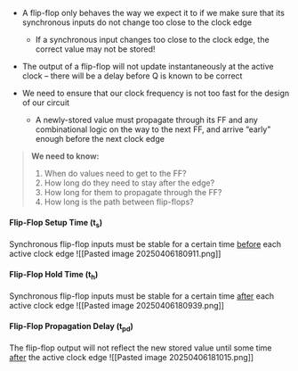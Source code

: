 - A flip-flop only behaves the way we expect it to if we make sure that its synchronous inputs do not change too close to the clock edge
	- If a synchronous input changes too close to the clock edge, the correct value may not be stored!

- The output of a flip-flop will not update instantaneously at the active clock – there will be a delay before Q is known to be correct
- We need to ensure that our clock frequency is not too fast for the design of our circuit
	- A newly-stored value must propagate through its FF and any combinational logic on the way to the next FF, and arrive “early” enough before the next clock edge

> **We need to know:**
> 1. When do values need to get to the FF?
> 2. How long do they need to stay after the edge?
> 3. How long for them to propagate through the FF?
> 4. How long is the path between flip-flops?


#### Flip-Flop Setup Time (t<sub>s</sub>)
Synchronous flip-flop inputs must be stable for a certain time <u>before</u> each active clock edge
![[Pasted image 20250406180911.png]]

#### Flip-Flop Hold Time (t<sub>h</sub>)
Synchronous flip-flop inputs must be stable for a certain time <u>after</u> each active clock edge
![[Pasted image 20250406180939.png]]

#### Flip-Flop Propagation Delay (t<sub>pd</sub>)
The flip-flop output will not reflect the new stored value until some time <u>after</u> the active clock edge
![[Pasted image 20250406181015.png]]
